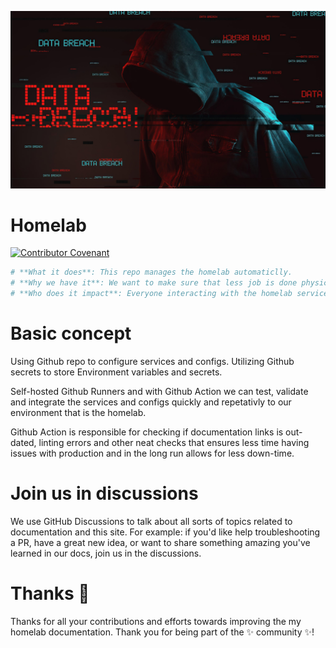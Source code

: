 <p align="center">
   <img src="docs/media/data-brach-wallpaper-1080p.png" alt="Repo Image"/>
</p>

# Homelab

[![Contributor Covenant](https://img.shields.io/badge/Contributor%20Covenant-2.1-4baaaa.svg)](CONTIBUTING.md) 

```yml
# **What it does**: This repo manages the homelab automaticlly.
# **Why we have it**: We want to make sure that less job is done physiclly and automate everything.
# **Who does it impact**: Everyone interacting with the homelab services.
```

# Basic concept

Using Github repo to configure services and configs. Utilizing Github secrets to store Environment variables and secrets.

Self-hosted Github Runners and with Github Action we can test, validate and integrate the services and configs quickly and repetativly to our environment that is the homelab.

Github Action is responsible for checking if documentation links is out-dated, linting errors and other neat checks that ensures less time having issues with production and in the long run allows for less down-time.

# Join us in discussions

We use GitHub Discussions to talk about all sorts of topics related to documentation and this site. For example: if you'd like help troubleshooting a PR, have a great new idea, or want to share something amazing you've learned in our docs, join us in the discussions.

# Thanks 💜

Thanks for all your contributions and efforts towards improving the my homelab documentation. Thank you for being part of the ✨ community ✨!